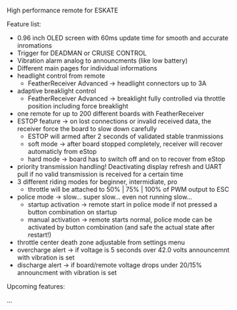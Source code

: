 High performance remote for ESKATE

Feature list:

- 0.96 inch OLED screen with 60ms update time for smooth and accurate inromations
- Trigger for DEADMAN or CRUISE CONTROL
- Vibration alarm analog to announcments (like low battery)
- Different main pages for individual informations
- headlight control from remote
  - FeatherReceiver Advanced -> headlight connectors up to 3A
- adaptive breaklight control
  - FeatherReceiver Advanced -> breaklight fully controlled via throttle position including force breaklight
- one remote for up to 200 different boards with FeatherReceiver
- ESTOP feature -> on lost connections or invalid received data, the receiver force the board to slow down carefully
  - ESTOP will armed after 2 seconds of validated stable tranmissions
  - soft mode -> after board stopped completely, receiver will recover automaticly from eStop
  - hard mode -> board has to switch off and on to recover from eStop
- priority transmission handling! Deactivating display refresh and UART pull if no valid transmission is received for a certain time
- 3 different riding modes for beginner, intermidiate, pro
  - throttle will be attached to 50% | 75% | 100% of PWM output to ESC
- police mode -> slow... super slow... even not running slow...
  - startup activation -> remote start in police mode if not pressed a button combination on startup
  - manual activation -> remote starts normal, police mode can be activated by button combination (and safe the actual state after restart!)
- throttle center death zone adjustable from settings menu
- overcharge alert -> if voltage is 5 seconds over 42.0 volts announcemnt with vibration is set
- discharge alert -> if board/remote voltage drops under 20/15% announcment with vibration is set

Upcoming features:

...
